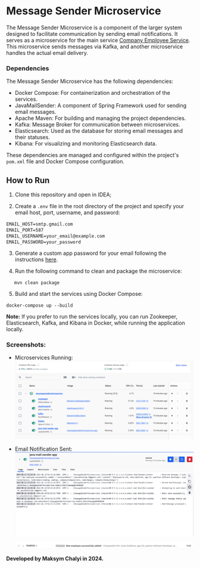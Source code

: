 # Message Sender Microservice

The Message Sender Microservice is a component of the larger system designed to facilitate communication by sending email notifications. It serves as a microservice for the main service [Company Employee Service](https://github.com/MaksymChalyi/company-employee-service). This microservice sends messages via Kafka, and another microservice handles the actual email delivery.

### Dependencies

The Message Sender Microservice has the following dependencies:

- Docker Compose: For containerization and orchestration of the services.
- JavaMailSender: A component of Spring Framework used for sending email messages.
- Apache Maven: For building and managing the project dependencies.
- Kafka: Message Broker for communication between microservices.
- Elasticsearch: Used as the database for storing email messages and their statuses.
- Kibana: For visualizing and monitoring Elasticsearch data.

These dependencies are managed and configured within the project's `pom.xml` file and Docker Compose configuration.

## How to Run

1. Clone this repository and open in IDEA;

2. Create a `.env` file in the root directory of the project and specify your email host, port, username, and password:

```dotenv
EMAIL_HOST=smtp.gmail.com
EMAIL_PORT=587
EMAIL_USERNAME=your_email@example.com
EMAIL_PASSWORD=your_password
```

3. Generate a custom app password for your email following the instructions [here](https://youtu.be/ugIUObNHZdo?si=-H0asQgRuPEX5v0p&t=175).

4. Run the following command to clean and package the microservice:
```
   mvn clean package
```
5. Build and start the services using Docker Compose:
```
docker-compose up --build
```
**Note:** If you prefer to run the services locally, you can run Zookeeper, Elasticsearch, Kafka, and Kibana in Docker, while running the application locally.


### Screenshots:

- Microservices Running:
  ![img.png](img/img.png)

- Email Notification Sent:
  ![img_1.png](img/img_1.png)
  
  ![img_2.png](img/img_2.png)

**Developed by Maksym Chalyi in 2024.**





